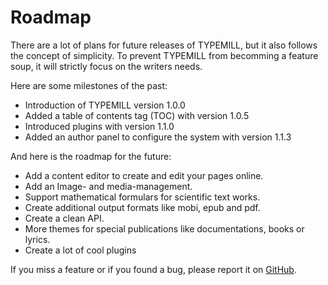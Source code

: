 # Roadmap

There are a lot of plans for future releases of TYPEMILL, but it also follows the concept of simplicity. To prevent TYPEMILL from becomming a feature soup, it will strictly focus on the writers needs. 

Here are some milestones of the past:

- Introduction of TYPEMILL version 1.0.0
- Added a table of contents tag (TOC) with version 1.0.5
- Introduced plugins with version 1.1.0
- Added an author panel to configure the system with version 1.1.3

And here is the roadmap for the future:

- Add a content editor to create and edit your pages online.
- Add an Image- and media-management.
- Support mathematical formulars for scientific text works.
- Create additional output formats like mobi, epub and pdf.
- Create a clean API.
- More themes for special publications like documentations, books or lyrics.
- Create a lot of cool plugins

If you miss a feature or if you found a bug, please report it on [GitHub](https://github.com/trendschau/typemill).